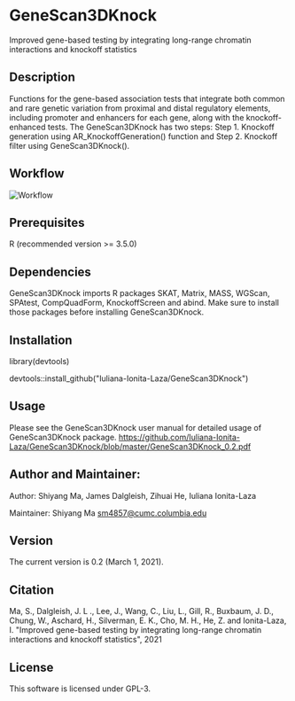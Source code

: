 # GeneScan3DKnock 
Improved gene-based testing by integrating long-range chromatin interactions and knockoff statistics

## Description
Functions for the gene-based association tests that integrate both common and rare genetic variation from proximal and distal regulatory elements, including promoter and enhancers for each gene, along with the knockoff-enhanced tests. The GeneScan3DKnock has two steps: Step 1. Knockoff generation using AR_KnockoffGeneration() function and Step 2. Knockoff filter using GeneScan3DKnock().

## Workflow
![Workflow](https://user-images.githubusercontent.com/57265092/99107266-8c690a80-25b3-11eb-8fe1-ceb388bffa38.jpg)

## Prerequisites
R (recommended version >= 3.5.0)

## Dependencies
GeneScan3DKnock imports R packages SKAT, Matrix, MASS, WGScan, SPAtest, CompQuadForm, KnockoffScreen and abind. Make sure to install those packages before installing GeneScan3DKnock.
    
## Installation
library(devtools) 

devtools::install_github("Iuliana-Ionita-Laza/GeneScan3DKnock")

## Usage
Please see the GeneScan3DKnock user manual for detailed usage of GeneScan3DKnock package. https://github.com/Iuliana-Ionita-Laza/GeneScan3DKnock/blob/master/GeneScan3DKnock_0.2.pdf

## Author and Maintainer: 
Author: Shiyang Ma, James Dalgleish, Zihuai He, Iuliana Ionita-Laza

Maintainer: Shiyang Ma <sm4857@cumc.columbia.edu>

## Version
The current version is 0.2 (March 1, 2021).

## Citation
Ma, S., Dalgleish, J. L ., Lee, J., Wang, C., Liu, L., Gill, R., Buxbaum, J. D., Chung, W., Aschard, H., Silverman, E. K., Cho, M. H., He, Z. and Ionita-Laza, I. "Improved gene-based testing by integrating long-range chromatin interactions and knockoff statistics", 2021

## License
This software is licensed under GPL-3.
